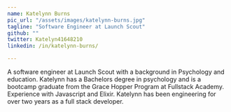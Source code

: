```yaml
---
name: Katelynn Burns
pic_url: "/assets/images/katelynn-burns.jpg"
tagline: "Software Engineer at Launch Scout"
github: ""
twitter: Katelyn41648210
linkedin: /in/katelynn-burns/

---
```

A software engineer at Launch Scout with a background in Psychology and education. Katelynn has a Bachelors degree in psychology and is a bootcamp graduate from the Grace Hopper Program at Fullstack Academy. Experience with Javascript and Elixir. Katelynn has been engineering for over two years as a full stack developer.